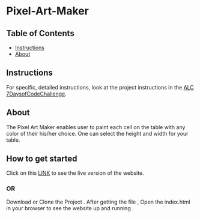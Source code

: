 # Pixel-Art-Maker

## Table of Contents
* [Instructions](#instructions)
* [About](#about)

## Instructions
For specific, detailed instructions, look at the project instructions in the [ALC 7DaysofCodeChallenge](https://docs.google.com/document/d/1JlIALtuk4j4kgBu-y635X-xcfin3bnOlBf7yME3PITw/edit).

## About
The Pixel Art Maker enables user to paint each cell on the table with any color of their his/her choice. One can select the height and width for your table.

## How to get started
Click on this [LINK](https://micheal001.github.io/Pixel-Art-Maker/) to see the live version of the website.
### OR
Download or Clone the Project . After getting the file , Open the index.html in your browser to see the website up and running .
